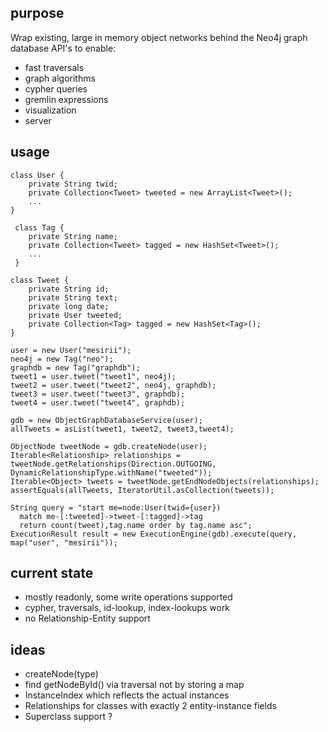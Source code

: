 ## purpose

Wrap existing, large in memory object networks behind the Neo4j graph database API's to enable:

* fast traversals
* graph algorithms
* cypher queries
* gremlin expressions
* visualization
* server

## usage

    class User {
        private String twid;
        private Collection<Tweet> tweeted = new ArrayList<Tweet>();
        ...
    }

     class Tag {
        private String name;
        private Collection<Tweet> tagged = new HashSet<Tweet>();
        ...
     }

    class Tweet {
        private String id;
        private String text;
        private long date;
        private User tweeted;
        private Collection<Tag> tagged = new HashSet<Tag>();
    }

    user = new User("mesirii");
    neo4j = new Tag("neo");
    graphdb = new Tag("graphdb");
    tweet1 = user.tweet("tweet1", neo4j);
    tweet2 = user.tweet("tweet2", neo4j, graphdb);
    tweet3 = user.tweet("tweet3", graphdb);
    tweet4 = user.tweet("tweet4", graphdb);

    gdb = new ObjectGraphDatabaseService(user);
    allTweets = asList(tweet1, tweet2, tweet3,tweet4);

    ObjectNode tweetNode = gdb.createNode(user);
    Iterable<Relationship> relationships = tweetNode.getRelationships(Direction.OUTGOING, DynamicRelationshipType.withName("tweeted"));
    Iterable<Object> tweets = tweetNode.getEndNodeObjects(relationships);
    assertEquals(allTweets, IteratorUtil.asCollection(tweets));

    String query = "start me=node:User(twid={user})
      match me-[:tweeted]->tweet-[:tagged]->tag
      return count(tweet),tag.name order by tag.name asc";
    ExecutionResult result = new ExecutionEngine(gdb).execute(query, map("user", "mesirii"));


## current state

* mostly readonly, some write operations supported
* cypher, traversals, id-lookup, index-lookups work
* no Relationship-Entity support

## ideas

* createNode(type)
* find getNodeById() via traversal not by storing a map
* InstanceIndex which reflects the actual instances
* Relationships for classes with exactly 2 entity-instance fields
* Superclass support ?

